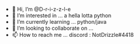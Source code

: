 - 👋 Hi, I’m @D-r-i-z-z-l-e
- 👀 I’m interested in ... a hella lotta python
- 🌱 I’m currently learning ... python/java
- 💞️ I’m looking to collaborate on ... 
- 📫 How to reach me ... discord : NotDrizzle#4418

<!---
D-r-i-z-z-l-e/D-r-i-z-z-l-e is a ✨ special ✨ repository because its `README.md` (this file) appears on your GitHub profile.
You can click the Preview link to take a look at your changes.
--->
